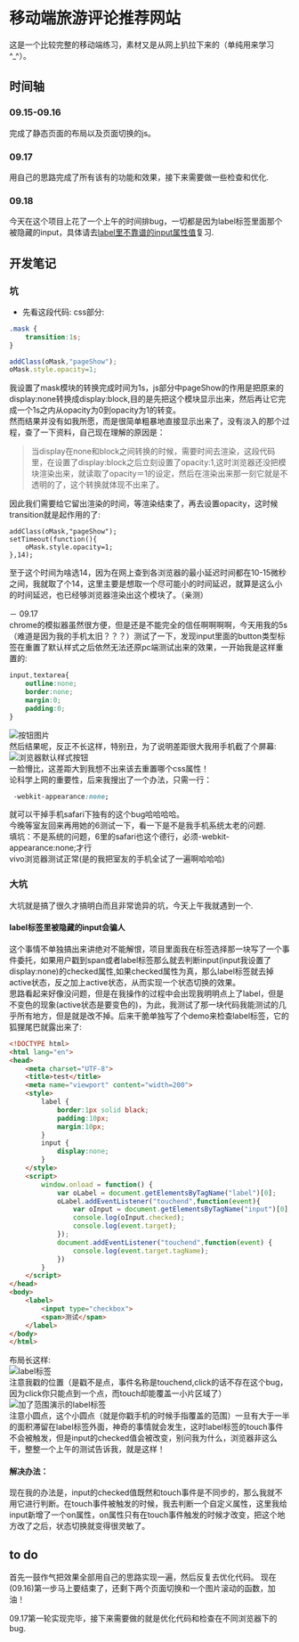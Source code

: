 # 移动端旅游评论推荐网站
这是一个比较完整的移动端练习，素材又是从网上扒拉下来的（单纯用来学习^_^）。  

## 时间轴
### 09.15-09.16
完成了静态页面的布局以及页面切换的js。   
### 09.17
用自己的思路完成了所有该有的功能和效果，接下来需要做一些检查和优化.   
### 09.18
今天在这个项目上花了一个上午的时间排bug，一切都是因为label标签里面那个被隐藏的input，具体请去[label里不靠谱的input属性值](#keng)复习.       


## 开发笔记
### 坑
- 先看这段代码:
css部分:    
```css
.mask {
    transition:1s;
}
```
```js
addClass(oMask,"pageShow");
oMask.style.opacity=1;  
```
我设置了mask模块的转换完成时间为1s，js部分中pageShow的作用是把原来的display:none转换成display:block,目的是先把这个模块显示出来，然后再让它完成一个1s之内从opacity为0到opacity为1的转变。    
然而结果并没有如我所愿，而是很简单粗暴地直接显示出来了，没有淡入的那个过程，查了一下资料，自己现在理解的原因是： 
>当display在none和block之间转换的时候，需要时间去渲染，这段代码里，在设置了display:block之后立刻设置了opacity:1,这时浏览器还没把模块渲染出来，就读取了opacity＝1的设定，然后在渲染出来那一刻它就是不透明的了，这个转换就体现不出来了。    

因此我们需要给它留出渲染的时间，等渲染结束了，再去设置opacity，这时候transition就是起作用的了:    
```
addClass(oMask,"pageShow");
setTimeout(function(){
    oMask.style.opacity=1;  
},14);
````
至于这个时间为啥选14，因为在网上查到各浏览器的最小延迟时间都在10-15微秒之间，我就取了个14，这里主要是想取一个尽可能小的时间延迟，就算是这么小的时间延迟，也已经够浏览器渲染出这个模块了。（亲测）    
    
－ 09.17     
chrome的模拟器虽然很方便，但是还是不能完全的信任啊啊啊啊，今天用我的5s（难道是因为我的手机太旧？？？）测试了一下，发现input里面的button类型标签在重置了默认样式之后依然无法还原pc端测试出来的效果，一开始我是这样重置的:    
```css
input,textarea{
    outline:none;
    border:none;
    margin:0;
    padding:0;
}
```
![按钮图片](http://7xl4oh.com1.z0.glb.clouddn.com/79FC9D6F-7566-48BC-85DB-67DAC8B92EFF.png)    
然后结果呢，反正不长这样，特别丑，为了说明差距很大我用手机截了个屏幕:    
![浏览器默认样式按钮](http://7xl4oh.com1.z0.glb.clouddn.com/22C3E7C5-59A9-42B4-858B-04F790CE5BA8.png)    
一脸懵比，这差距大到我想不出来该去重置哪个css属性！    
论科学上网的重要性，后来我搜出了一个办法，只需一行：
```css
 -webkit-appearance:none; 
 ```
 就可以干掉手机safari下独有的这个bug哈哈哈哈。    
 今晚等室友回来再用她的6测试一下，看一下是不是我手机系统太老的问题.   
 填坑：不是系统的问题，6里的safari也这个德行，必须-webkit-appearance:none;才行   
 vivo浏览器测试正常(是的我把室友的手机全试了一遍啊哈哈哈)    

### 大坑    
大坑就是搞了很久才搞明白而且非常诡异的坑，今天上午我就遇到一个.    
#### <span id="keng"> label标签里被隐藏的input会骗人 </span>
这个事情不单独搞出来讲绝对不能解恨，项目里面我在标签选择那一块写了一个事件委托，如果用户戳到span或者label标签那么就去判断input(input我设置了display:none)的checked属性,如果checked属性为真，那么label标签就去掉active状态，反之加上active状态，从而实现一个状态切换的效果。    
思路看起来好像没问题，但是在我操作的过程中会出现我明明点上了label，但是不变色的现象(active状态是要变色的)，为此，我测试了那一块代码我能测试的几乎所有地方，但是就是改不掉。后来干脆单独写了个demo来检查label标签，它的狐狸尾巴就露出来了:    
```html
<!DOCTYPE html>
<html lang="en">
<head>
    <meta charset="UTF-8">
    <title>test</title>
    <meta name="viewport" content="width=200">
    <style>
        label {
            border:1px solid black;
            padding:10px;
            margin:10px;
        }
        input {
            display:none;
        }
    </style>
    <script>
        window.onload = function() {
            var oLabel = document.getElementsByTagName("label")[0];
            oLabel.addEventListener("touchend",function(event){
                var oInput = document.getElementsByTagName("input")[0];
                console.log(oInput.checked);
                console.log(event.target);
            });
            document.addEventListener("touchend",function(event) {
                console.log(event.target.tagName);
            })
        }
    </script>
</head>
<body>  
    <label>
        <input type="checkbox">
        <span>测试</span>
    </label>
</body>
</html>
``` 
布局长这样:    
![label标签](http://7xl4oh.com1.z0.glb.clouddn.com/input.png)    
注意我戳的位置（是戳不是点，事件名称是touchend,click的话不存在这个bug，因为click你只能点到一个点，而touch却能覆盖一小片区域了）    
![加了范围演示的label标签](http://7xl4oh.com1.z0.glb.clouddn.com/input2.png)    
注意小圆点，这个小圆点（就是你戳手机的时候手指覆盖的范围）一旦有大于一半的面积滞留在label标签外面，神奇的事情就会发生，这时label标签的touch事件不会被触发，但是input的checked值会被改变，别问我为什么，浏览器非这么干，整整一个上午的测试告诉我，就是这样！    
#### 解决办法：    
现在我的办法是，input的checked值既然和touch事件是不同步的，那么我就不用它进行判断。在touch事件被触发的时候，我去判断一个自定义属性，这里我给input新增了一个on属性，on属性只有在touch事件触发的时候才改变，把这个地方改了之后，状态切换就变得很灵敏了。    


 

## to do
首先一鼓作气把效果全部用自己的思路实现一遍，然后反复去优化代码。
现在(09.16)第一步马上要结束了，还剩下两个页面切换和一个图片滚动的函数，加油！    
    
09.17第一轮实现完毕，接下来需要做的就是优化代码和检查在不同浏览器下的bug.   


